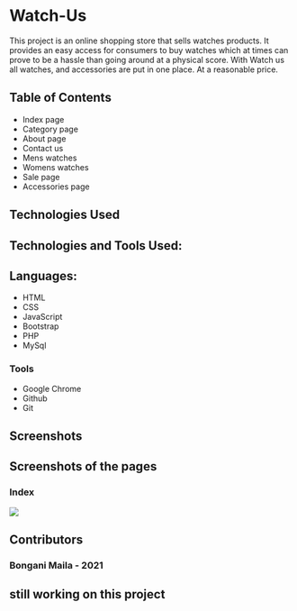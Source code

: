 # Watch-Us

This project is an online shopping store that sells watches products. 
It provides an easy access for consumers to buy watches which at times can prove to be a hassle than going around at a physical score. With Watch us all watches, and accessories  are put in one place. At a reasonable price. 

## Table of Contents

- Index page
- Category page
- About page
- Contact us
- Mens watches
- Womens watches
- Sale page
- Accessories page



## Technologies Used

## Technologies and Tools Used:

## Languages:

- HTML
- CSS
- JavaScript
- Bootstrap
- PHP
- MySql



### Tools

- Google Chrome
- Github
- Git


## Screenshots
## Screenshots of the pages

### Index
![](https://github.com/BonganiMaila/)



## Contributors

### Bongani Maila - 2021
## still working on this project

